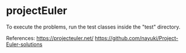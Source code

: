 # projectEuler

To execute the problems, run the test classes inside the "test" directory.

References:
https://projecteuler.net/
https://github.com/nayuki/Project-Euler-solutions
